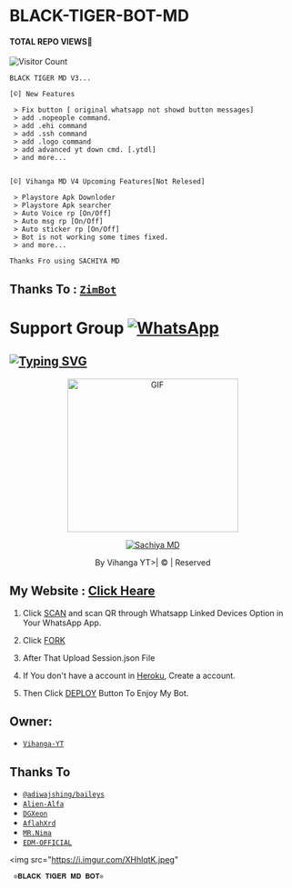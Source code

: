 # BLACK-TIGER-BOT-MD
#### TOTAL REPO VIEWS📍
![Visitor Count](https://profile-counter.glitch.me/terror-boy/count.svg)

    BLACK TIGER MD V3...

    [©] New Features

     > Fix button [ original whatsapp not showd button messages]
     > add .nopeople command.
     > add .ehi command
     > add .ssh command
     > add .logo command
     > add advanced yt down cmd. [.ytdl]
     > and more...
    

    [©] Vihanga MD V4 Upcoming Features[Not Relesed]

     > Playstore Apk Downloder
     > Playstore Apk searcher
     > Auto Voice rp [On/Off]
     > Auto msg rp [On/Off]
     > Auto sticker rp [On/Off]
     > Bot is not working some times fixed.
     > and more...
   
   
   
   ```Thanks Fro using SACHIYA MD```

## Thanks To : [`ZimBot`](https://github.com/zim-bot/zimbot-v4)

# Support Group <a href="https://chat.whatsapp.com/JLqwVWcONTkFRRfW89IcR5"><img alt="WhatsApp" src="https://img.shields.io/badge/-Whatsapp%20Group-lightgrey?style=for-the-badge&logo=whatsapp&logoColor=white"/></a>

## [![Typing SVG](https://readme-typing-svg.herokuapp.com?font=Rockstar-ExtraBold&color=F33A6A&lines=WELCOME+TO+BLACK+TIGER+MD+WA+BOT.;CREATED+BY+SACHIYA+TM;BEST+MULTIDEVICE+WA+BOT;THANKS+FOR+VISITING+MY+GIT)](https://git.io/typing-svg)

 </a>

</p>

<div align="center">

  <p align="center">

<img src="https://i.imgur.com/XHhlqtK.jpeg" alt="GIF" width="300" height="270"/>

</p>

  <p align="center">

<a href="#"><img title="Sachiya MD" src="https://img.shields.io/badge/Sachiya-md-green?colorA=%23ff0000&colorB=%23017e40&style=for-the-badge"></a>

</p>

</div>

<p align="center">By Vihanga YT>| © | Reserved  </br> 
 
 ## My Website : [Click Heare](https://sites.google.com/view/vihangabot-md/vihangamd)

1. Click [SCAN](https://replit.com/@VIHANGA-YTYT/Vihanga-MD-V2-Qr?output%20only=1&lite=1#index.js) and scan QR through Whatsapp Linked Devices Option in Your WhatsApp App.

2. Click [FORK](https://github.com/vihangayt0/VihangaBot-MD-V3/fork)

2. After That Upload Session.json File

3. If You don't have a account in [Heroku](https://signup.heroku.com/), Create a account.

5. Then Click [DEPLOY](https://heroku.com/deploy) Button To Enjoy My Bot.


## Owner:
* [`Vihanga-YT`](https://github.com/vihangayt0)

## Thanks To
* [`@adiwajshing/baileys`](https://github.com/adiwajshing/baileys)
* [`Alien-Alfa`](https://github.com/Alien-Alfa)
* [`DGXeon`](https://github.com/DGXeon)
* [`AflahXrd`](https://github.com/nexusNw)
* [`MR.Nima`](https://github.com/DarkMakerofc)
* [`EDM-OFFICIAL`](https://github.com/edm-official)






<img src="https://i.imgur.com/XHhlqtK.jpeg"
     
     
     ❊𝐁𝐋𝐀𝐂𝐊 𝐓𝐈𝐆𝐄𝐑 𝐌𝐃 𝐁𝐎𝐓❊

